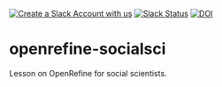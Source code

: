 [![Create a Slack Account with us](
    https://img.shields.io/badge/Create_Slack_Account-The_Carpentries-071159.svg)](
        https://swc-slack-invite.herokuapp.com/)
[![Slack Status](
    https://img.shields.io/badge/Slack_Channel-dc--socsci--openref-E01563.svg)](
        https://swcarpentry.slack.com/messages/C9Y0UEXPY)
[![DOI](https://zenodo.org/badge/92422790.svg)](https://zenodo.org/badge/latestdoi/92422790)

# openrefine-socialsci

Lesson on OpenRefine for social scientists.

